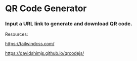 # QR Code Generator

### Input a URL link to generate and download QR code.


Resources:

https://tailwindcss.com/

https://davidshimjs.github.io/qrcodejs/
